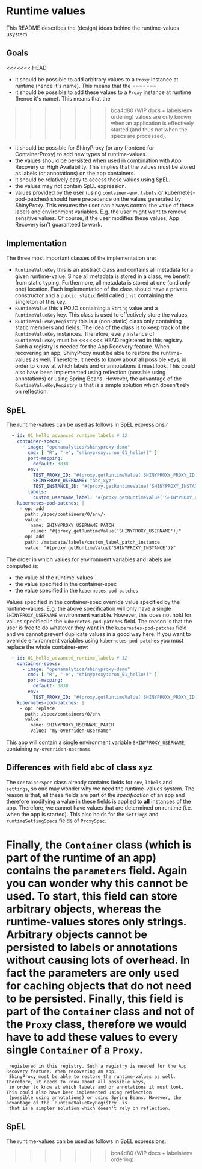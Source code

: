 # Runtime values

This README describes the (design) ideas behind the runtime-values usystem. 

## Goals

<<<<<<< HEAD
 - it should be possible to add arbitrary values to a `Proxy` instance at runtime (hence it's name). This means that the 
=======
 - it should be possible to add these values to a `Proxy` instance at runtime (hence it's name). This means that the 
>>>>>>> bca4d80 (WIP docs + labels/env ordering)
   values are only known when an application is effectively started (and thus not when the specs are processed).
 - it should be possible for ShinyProxy (or any frontend for ContainerProxy) to add new types of runtime-values. 
 - the values should be persisted when used in combination with App Recovery or High Availability. This implies that
   the values must be stored as labels (or annotations) on the app containers.
 - it should be relatively easy to access these values using SpEL. 
 - the values may not contain SpEL expression.
 - values provided by the user (using `container-env`, `labels` or kubernetes-pod-patches) should have precedence on the
   values generated by ShinyProxy. This ensures the user can always control the value of these labels and environment 
   variables. E.g. the user might want to remove sensitive values. Of course, if the user modifies these values, 
   App Recovery isn't guaranteed to work.

## Implementation

The three most important classes of the implementation are:
   - `RuntimeValueKey` this is an abstract class and contains all metadata for a given runtime-value. Since all metadata
      is stored in a class, we benefit from static typing. Furthermore, all metadata is stored at one (and only one) 
      location. Each implementation of the class should have a private constructor and a `public static` field 
      called `inst` containing the singleton of this key.
   - `RuntimeValue` this a POJO containing a `String` value and a `RuntimeValueKey` key. This class is used to effectively
      store the values
   - `RuntimeValueKeyRegistry` this is a (non-static) class only containing static members and fields. The idea of the
      class is to keep track of the `RuntimeValueKey` instances. Therefore, every instance of `RuntimeValueKey` must be 
<<<<<<< HEAD
      registered in this registry. Such a registry is needed for the App Recovery feature. When recovering an app, 
      ShinyProxy must be able to restore the runtime-values as well. Therefore, it needs to know about all possible keys,
      in order to know at which labels and or annotations it must look. This could also have been implemented using reflection
      (possible using annotations) or using Spring Beans. However, the advantage of the `RuntimeValueKeyRegistry` is 
      that is a simple solution which doesn't rely on reflection.

## SpEL

The runtime-values can be used as follows in SpEL expressions:r

```yaml
  - id: 01_hello_advanced_runtime_labels # 12
    container-specs:
      - image: "openanalytics/shinyproxy-demo"
        cmd: [ "R", "-e", "shinyproxy::run_01_hello()" ]
        port-mapping:
          default: 3838
        env:
          TEST_PROXY_ID: "#{proxy.getRuntimeValue('SHINYPROXY_PROXY_ID')}"
          SHINYPROXY_USERNAME: "abc_xyz"
          TEST_INSTANCE_ID: "#{proxy.getRuntimeValue('SHINYPROXY_INSTANCE')}"
        labels:
          custom_username_label: "#{proxy.getRuntimeValue('SHINYPROXY_USERNAME')}"
    kubernetes-pod-patches: |
     - op: add
       path: /spec/containers/0/env/-
       value:
         name: SHINYPROXY_USERNAME_PATCH
         value: "#{proxy.getRuntimeValue('SHINYPROXY_USERNAME')}"
     - op: add
       path: /metadata/labels/custom_label_patch_instance
       value: "#{proxy.getRuntimeValue('SHINYPROXY_INSTANCE')}"
```

The order in which values for environment variables and labels are computed is:

- the value of the runtime-values
- the value specified in the container-spec
- the value specified in the `kubernetes-pod-patches`

Values specified in the container-spec override value specified by the runtime-values. E.g. the above specification will 
only have a single `SHINYPROXY_USERNAME` environment variable. However, this does not hold for values specified in the
`kubernetes-pod-patches` field. The reason is that the user is free to do whatever they want in the `kubernetes-pod-patches`
field and we cannot prevent duplicate values in a good way here. If you want to override environment variables using
`kubernetes-pod-patches` you must replace the whole container-env:

```yaml
  - id: 01_hello_advanced_runtime_labels # 12
    container-specs:
      - image: "openanalytics/shinyproxy-demo"
        cmd: [ "R", "-e", "shinyproxy::run_01_hello()" ]
        port-mapping:
          default: 3838
        env:
          TEST_PROXY_ID: "#{proxy.getRuntimeValue('SHINYPROXY_PROXY_ID')}"
    kubernetes-pod-patches: |
     - op: replace
       path: /spec/containers/0/env
       value:
         name: SHINYPROXY_USERNAME_PATCH
         value: "my-overriden-username"
```

This app will contain a single environment variable `SHINYPROXY_USERNAME`, containing `my-overriden-username`. 

## Differences with field abc of class xyz

The `ContainerSpec` class already contains fields for `env`, `labels` and `settings`, so one may wonder why we need the 
runtime-values system. The reason is that, all these fields are part of the *specification* of an app and therefore 
modifying a value in these fields is applied to **all** instances of the app. Therefore, we cannot have values that
are determined on runtime (i.e. when the app is started). This also holds for the `settings` and `runtimeSettingSpecs` fields of `ProxySpec`.

Finally, the `Container` class (which is part of the runtime of an app) contains the `parameters` field. Again you can
wonder why this cannot be used. To start, this field can store arbitrary objects, whereas the runtime-values stores only strings.
Arbitrary objects cannot be persisted to labels or annotations without causing lots of overhead. In fact the parameters 
are only used for caching objects that do not need to be persisted. Finally, this field is part of the `Container` class 
and not of the `Proxy` class, therefore we would have to add these values to every single `Container` of a `Proxy`.
=======
     registered in this registry. Such a registry is needed for the App Recovery feature. When recovering an app, 
     ShinyProxy must be able to restore the runtime-values as well. Therefore, it needs to know about all possible keys,
     in order to know at which labels and or annotations it must look. This could also have been implemented using reflection
     (possible using annotations) or using Spring Beans. However, the advantage of the `RuntimeValueKeyRegistry` is 
     that is a simpler solution which doesn't rely on reflection.

## SpEL

The runtime-values can be used as follows in SpEL expressions:


>>>>>>> bca4d80 (WIP docs + labels/env ordering)

